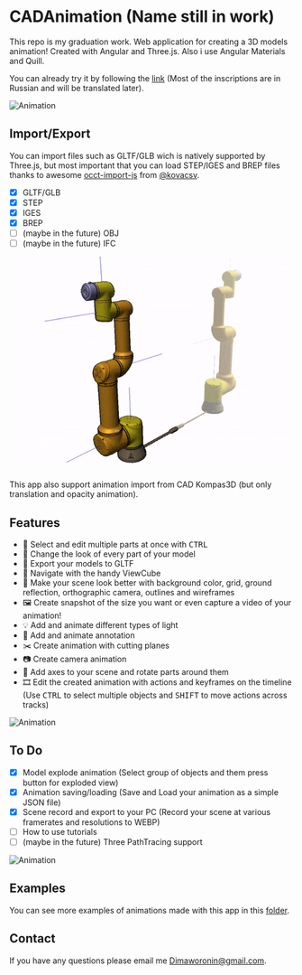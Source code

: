 # CADAnimation (Name still in work)

This repo is my graduation work. Web application for creating a 3D models animation! Created with Angular and Three.js. Also i use Angular Materials and Quill.

You can already try it by following the [link](https://cad-animation.vercel.app/) (Most of the inscriptions are in Russian and will be translated later).

![Animation](readme/Кран%20анимация%20loosyMax.gif)

## Import/Export

You can import files such as GLTF/GLB wich is natively supported by Three.js, but most important that you can load STEP/IGES and BREP files thanks to awesome [occt-import-js](https://github.com/kovacsv/occt-import-js) from [@kovacsv](https://github.com/kovacsv).
- [x] GLTF/GLB
- [x] STEP
- [x] IGES
- [x] BREP
- [ ] (maybe in the future) OBJ
- [ ] (maybe in the future) IFC

![Animation](readme/Анимация%20осей%20роборука.gif) 

This app also support animation import from CAD Kompas3D (but only translation and opacity animation).

## Features
- :muscle: Select and edit multiple parts at once with <kbd>CTRL</kbd>
- :art: Change the look of every part of your model
- :floppy_disk: Export your models to GLTF
- :ice_cube: Navigate with the handy ViewCube
- :city_sunset: Make your scene look better with background color, grid, ground reflection, orthographic camera, outlines and wireframes
- :framed_picture: Create snapshot of the size you want or even capture a video of your animation!
- :bulb: Add and animate different types of light
- :speech_balloon: Add and animate annotation
- :scissors: Create animation with cutting planes
- :camera: Create camera animation
- :milky_way: Add axes to your scene and rotate parts around them
- :film_strip: Edit the created animation with actions and keyframes on the timeline (Use <kbd>CTRL</kbd> to select multiple objects and <kbd>SHIFT</kbd> to move actions across tracks)

![Animation](readme/Анимация%20разлёта%20и%20поворотом%20камеры.gif)

## To Do
- [x] Model explode animation (Select group of objects and them press button for exploded view)
- [x] Animation saving/loading (Save and Load your animation as a simple JSON file)
- [x] Scene record and export to your PC (Record your scene at various framerates and resolutions to WEBP)
- [ ] How to use tutorials
- [ ] (maybe in the future) Three PathTracing support

![Animation](readme/Анимация%20разрезов.gif)

## Examples

You can see more examples of animations made with this app in this [folder](readme/).

## Contact
If you have any questions please email me Dimaworonin@gmail.com.
